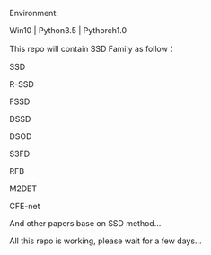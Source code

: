 Environment:

Win10 | Python3.5 | Pythorch1.0

This repo will contain SSD Family as follow：

SSD

R-SSD

FSSD

DSSD

DSOD

S3FD

RFB

M2DET

CFE-net

And other papers base on SSD method...

All this repo is working, please wait for a few days...
